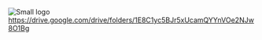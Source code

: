 ![Small logo](https://github.com/o-klepatskyi/risk-game/blob/master/src/util/res/images/logo-small.png)
https://drive.google.com/drive/folders/1E8C1yc5BJr5xUcamQYYnVOe2NJw8O1Bg
